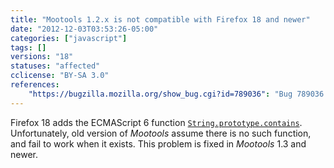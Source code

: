 ```yaml
---
title: "Mootools 1.2.x is not compatible with Firefox 18 and newer"
date: "2012-12-03T03:53:26-05:00"
categories: ["javascript"]
tags: []
versions: "18"
statuses: "affected"
cclicense: "BY-SA 3.0"
references:
    "https://bugzilla.mozilla.org/show_bug.cgi?id=789036": "Bug 789036 – Mootools 1.2.x was broken by String.prototype.contains"
---
```

Firefox 18 adds the ECMAScript 6 function [`String.prototype.contains`](https://developer.mozilla.org/en-US/docs/Web/JavaScript/Reference/Global_Objects/String/contains). Unfortunately, old version of *Mootools* assume there is no such function, and fail to work when it exists. This problem is fixed in *Mootools* 1.3 and newer.
